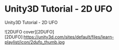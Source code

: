 # Unity3D Tutorial - 2D UFO
Unity3D Tutorial - 2D UFO

![2DUFO cover][2DUFO]
[2DUFO]:https://unity3d.com/sites/default/files/learn-playlist/icon/2dufo_thumb.jpg


